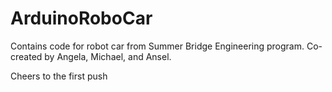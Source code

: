 # ArduinoRoboCar
Contains code for robot car from Summer Bridge Engineering program. 
Co-created by Angela, Michael, and Ansel. 



Cheers to the first push
